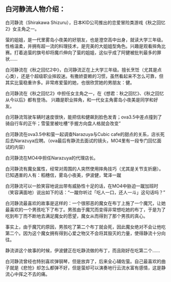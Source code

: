 ## 白河静流人物介绍：

白河静流（Shirakawa Shizuru），日本KID公司推出的恋爱冒险类游戏《秋之回忆2》女主角之一。

萤的姐姐，是一代里雾岛小夜美的好朋友，也是澄空高中出身，就读大学三年级。性格温柔，并拥有超一流的料理技术，是完美的大姐姐型角色。兴趣是观看摔角比赛。打着追萤的旗号却将魔爪伸向了萤的姐姐，这似乎成了阿健被批判最多的罪状……

白河静流在《秋之回忆2中》，白河静流正在上大学三年级。擅长烹饪（尤其是点心类），还是个超级职业摔跤迷。有撒娇耍赖的习惯，虽然看起来不怎么可靠，但其实比萤稳重许多。非常疼爱萤的她，也很欣赏她的男朋友：健。

白河静流在《秋之回忆2》中担任女主角之一，在《想君：秋之回忆》、《秋之回忆 从今以后》都有登场。 兴趣是职业摔角，和一代女主角雾岛小夜美是同学和好友。

白河静流驾驶车辆时速度很快，能把信和健飙到脸色发青；ova3.5中差点撞到了骑自行车的正午；雪萤里被吐槽“手握方向盘人格就会改变”

白河静流在ova3.5中和萤一起调查Narazuya与Cubic cafe的甜点的关系，店长死后去Narazuya应聘。（ova最后有静流去面试的镜头，MO4里有一段专门回忆面试的内容）

白河静流在MO4中担任Narazuya的代理店长。

白河静流有魔女属性，经常对周围的人突然使用摔角技巧（尤其是关节支折磨）。已知遇害的人有：稻穗信，雾岛小夜美，伊波健，鹭泽一蹴

白河静流可以一脸笑容地说出带有威胁性十足的话，在MO4中胁迫一蹴加班时（笑容满面地）说出如下的话：“一蹴你听过「吃人一口，还人一斗」这句话吗？”

白河静流最喜欢的故事是这样的：一个很邪恶的魔女在布丁上施了一个魔咒，让她最喜欢的一个男孩吃下了布丁。男孩由于魔咒而变得非常想吃她的布丁，于是为了吃到布丁而不断地去满足魔女的愿望，魔女从而得到了那个男孩的真心。

事实上，由于魔咒的原因，男孩吃了第二个布丁就会死，因此魔女绝对不会让他吃第二个。因为这个魔女拥有得到心爱之物又不会将其毁灭的力量，使得静流十分向往。

静流讲这个故事的时候，伊波健正在吃静流做的布丁，而且刚好在吃第二个……

白河静流曾经也特别喜欢弹钢琴，但是放弃了，后来全心辅佐萤。自己最喜欢的曲子就是《悲怆》却怎么都弹不好，但是萤却可以演奏地行云流水富有感情，这是静流心中挥之不去的痛。
